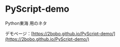# PyScript-demo
Python東海 用のネタ

デモページ：[https://2bobo.github.io/PyScript-demo/](https://2bobo.github.io/PyScript-demo/)